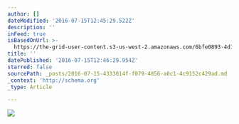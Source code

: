 ```yaml
---
author: []
dateModified: '2016-07-15T12:45:29.522Z'
description: ''
inFeed: true
isBasedOnUrl: >-
  https://the-grid-user-content.s3-us-west-2.amazonaws.com/6bfe0893-4d1a-4ecd-8241-5207519a6725.jpg
title: ''
datePublished: '2016-07-15T12:46:29.954Z'
starred: false
sourcePath: _posts/2016-07-15-4333014f-f079-4856-a0c1-4c9152c429ad.md
_context: 'http://schema.org'
_type: Article

---
```

![](https://the-grid-user-content.s3-us-west-2.amazonaws.com/6bfe0893-4d1a-4ecd-8241-5207519a6725.jpg)